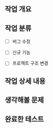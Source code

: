 [comment]: <> "PR 제목은 다음과 같은 형태로 작성하고, 리뷰어에는 팀원 전체를 할당합니다."
[comment]: <> "{Jira-Issue-number} {한 줄 축약 내용 또는 티켓 제목 원형 그대로 이용}"




## 작업 개요

<!--
  ex) 고양이가 야옹 소리를 내도록 수정
-->



## 작업 분류

- [ ] 버그 수정
- [ ] 신규 기능
- [ ] 프로젝트 구조 변경



## 작업 상세 내용

<!--
  ex) 네 발 짐승 클래스에 `크앙` 함수 추가
-->



## 생각해볼 문제

<!--
  ex) wav 파일을 매번 입력하기 귀찮겠다.
-->



## 완료한 테스트

<!--
  ex) 로그인 API가 정상적으로 동작하는지 확인
-->